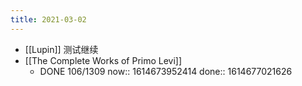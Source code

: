 ```yaml
---
title: 2021-03-02
---
```


- [[Lupin]] 测试继续
- [[The Complete Works of Primo Levi]]
    - DONE  106/1309
      now:: 1614673952414
      done:: 1614677021626